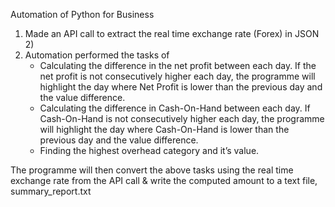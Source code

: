 Automation of Python for Business  

1) Made an API call to extract the real time exchange rate (Forex) in JSON 2) 
2) Automation performed the tasks of       
      - Calculating the difference in the net profit between each day. If the net profit is not consecutively higher each day, the programme will highlight the day where Net Profit is lower than the previous day and the value difference.       
      - Calculating the difference in Cash-On-Hand between each day. If Cash-On-Hand is not consecutively higher each day, the programme will highlight the day where Cash-On-Hand is lower than the previous day and the value difference.       
      - Finding the highest overhead category and it’s value.   
 
 The programme will then convert the above tasks using the real time exchange rate from the API call & write the computed amount to a text file, summary_report.txt

